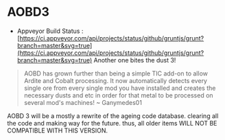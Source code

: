 # AOBD3
- Appveyor Build Status : [https://ci.appveyor.com/api/projects/status/github/gruntjs/grunt?branch=master&svg=true](https://ci.appveyor.com/api/projects/status/github/gruntjs/grunt?branch=master&svg=true)
Another one bites the dust 3!
> AOBD has grown further than being a simple TIC add-on to allow Ardite and Cobalt processing. It now automatically detects every single ore from every single mod you have installed and creates the necessary dusts and etc in order for that metal to be processed on several mod's machines! ~ Ganymedes01

AOBD 3 will be a mostly a rewrite of the ageing code database. clearing all the code and making way for the future. thus, all older items WILL NOT BE COMPATIBLE WITH THIS VERSION.
